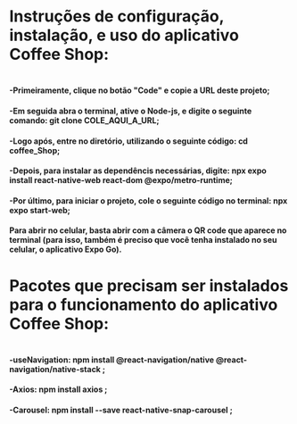 <h1>Instruções de configuração, instalação, e uso do aplicativo Coffee Shop: <h1>
<h4>-Primeiramente, clique no botão "Code" e copie a URL deste projeto; <br></h4>
<h4>-Em seguida abra o terminal, ative o Node-js, e digite o seguinte comando: git clone COLE_AQUI_A_URL;  <br></h4>
<h4>-Logo após, entre no diretório, utilizando o seguinte código: cd coffee_Shop;  <br></h4>
<h4>-Depois, para instalar as dependêncis necessárias, digite: npx expo install react-native-web react-dom @expo/metro-runtime;  <br></h4>
<h4>-Por último, para iniciar o projeto, cole o seguinte código no terminal: npx expo start-web;  <br></h4>
<h4>Para abrir no celular, basta abrir com a câmera o QR code que aparece no terminal (para isso, também é preciso que você tenha instalado no seu celular, o aplicativo Expo Go).  <br></h4>

<h1>Pacotes que precisam ser instalados para o funcionamento do aplicativo Coffee Shop:<h1>
<h4>-useNavigation: npm install @react-navigation/native @react-navigation/native-stack ; <br></h4>
<h4>-Axios: npm install axios ; <br></h4>
<h4>-Carousel: npm install --save react-native-snap-carousel ; <br></h4>
